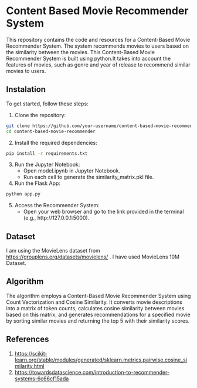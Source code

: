 # Content Based Movie Recommender System
This repository contains the code and resources for a Content-Based Movie Recommender System. The system recommends movies to users based on the similarity between the movies. This Content-Based Movie Recommender System is built using python.It takes into account the features of movies, such as genre and year of release to recommend similar movies to users.
## Instalation
To get started, follow these steps:
1. Clone the repository:
  ```sh
  git clone https://github.com/your-username/content-based-movie-recommender.git
  cd content-based-movie-recommender
  ```
2. Install the required dependencies:
  ```sh
  pip install -r requirements.txt
  ```
3. Run the Jupyter Notebook:
   <ul>
        <li>Open model.ipynb in Jupyter Notebook.</li>
        <li>Run each cell to generate the similarity_matrix.pkl file.</li>
    </ul>
4. Run the Flask App:
  ```sh
  python app.py
  ```
5. Access the Recommender System:
   <ul>
     <li>Open your web browser and go to the link provided in the terminal (e.g., http://127.0.0.1:5000).</li>
   </ul>
## Dataset
I am using the MovieLens dataset from https://grouplens.org/datasets/movielens/ . I have used MovieLens 10M Dataset.
## Algorithm
The algorithm employs a Content-Based Movie Recommender System using Count Vectorization and Cosine Similarity. It converts movie descriptions into a matrix of token counts, calculates cosine similarity between movies based on this matrix, and generates recommendations for a specified movie by sorting similar movies and returning the top 5 with their similarity scores.
## References
1. https://scikit-learn.org/stable/modules/generated/sklearn.metrics.pairwise.cosine_similarity.html
2. https://towardsdatascience.com/introduction-to-recommender-systems-6c66cf15ada
   
